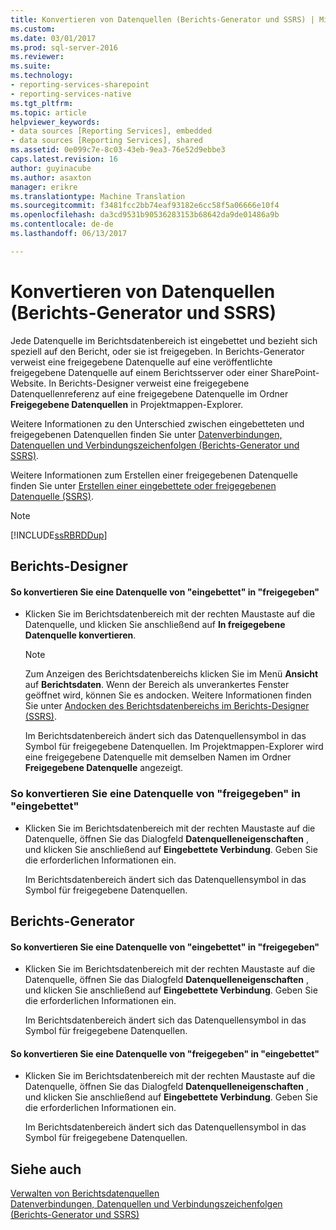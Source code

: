 ```yaml
---
title: Konvertieren von Datenquellen (Berichts-Generator und SSRS) | Microsoft Docs
ms.custom: 
ms.date: 03/01/2017
ms.prod: sql-server-2016
ms.reviewer: 
ms.suite: 
ms.technology:
- reporting-services-sharepoint
- reporting-services-native
ms.tgt_pltfrm: 
ms.topic: article
helpviewer_keywords:
- data sources [Reporting Services], embedded
- data sources [Reporting Services], shared
ms.assetid: 0e099c7e-8c03-43eb-9ea3-76e52d9ebbe3
caps.latest.revision: 16
author: guyinacube
ms.author: asaxton
manager: erikre
ms.translationtype: Machine Translation
ms.sourcegitcommit: f3481fcc2bb74eaf93182e6cc58f5a06666e10f4
ms.openlocfilehash: da3cd9531b90536283153b68642da9de01486a9b
ms.contentlocale: de-de
ms.lasthandoff: 06/13/2017

---
```

# <a name="convert-data-sources-report-builder-and-ssrs"></a>Konvertieren von Datenquellen (Berichts-Generator und SSRS)
  Jede Datenquelle im Berichtsdatenbereich ist eingebettet und bezieht sich speziell auf den Bericht, oder sie ist freigegeben. In Berichts-Generator verweist eine freigegebene Datenquelle auf eine veröffentlichte freigegebene Datenquelle auf einem Berichtsserver oder einer SharePoint-Website. In Berichts-Designer verweist eine freigegebene Datenquellenreferenz auf eine freigegebene Datenquelle im Ordner **Freigegebene Datenquellen** in Projektmappen-Explorer.  
  
 Weitere Informationen zu den Unterschied zwischen eingebetteten und freigegebenen Datenquellen finden Sie unter [Datenverbindungen, Datenquellen und Verbindungszeichenfolgen &#40;Berichts-Generator und SSRS&#41;](http://msdn.microsoft.com/library/f417782c-b85a-4c4d-8a40-839176daba56).  
  
 Weitere Informationen zum Erstellen einer freigegebenen Datenquelle finden Sie unter [Erstellen einer eingebettete oder freigegebenen Datenquelle &#40;SSRS&#41;](http://msdn.microsoft.com/library/b111a8d0-a60d-4c8b-b00a-51644b19c34b).  
  
> [!NOTE]  
>  [!INCLUDE[ssRBRDDup](../../includes/ssrbrddup-md.md)]  
  
## <a name="report-designer"></a>Berichts-Designer  
  
#### <a name="to-convert-a-data-source-from-embedded-to-shared"></a>So konvertieren Sie eine Datenquelle von "eingebettet" in "freigegeben"  
  
-   Klicken Sie im Berichtsdatenbereich mit der rechten Maustaste auf die Datenquelle, und klicken Sie anschließend auf **In freigegebene Datenquelle konvertieren**.  
  
    > [!NOTE]  
    >  Zum Anzeigen des Berichtsdatenbereichs klicken Sie im Menü **Ansicht** auf **Berichtsdaten**. Wenn der Bereich als unverankertes Fenster geöffnet wird, können Sie es andocken. Weitere Informationen finden Sie unter [Andocken des Berichtsdatenbereichs im Berichts-Designer &#40;SSRS&#41;](../../reporting-services/tools/dock-the-report-data-pane-in-report-designer-ssrs.md).  
  
     Im Berichtsdatenbereich ändert sich das Datenquellensymbol in das Symbol für freigegebene Datenquellen. Im Projektmappen-Explorer wird eine freigegebene Datenquelle mit demselben Namen im Ordner **Freigegebene Datenquelle** angezeigt.  
  
### <a name="to-convert-a-data-source-from-shared-to-embedded"></a>So konvertieren Sie eine Datenquelle von "freigegeben" in "eingebettet"  
  
-   Klicken Sie im Berichtsdatenbereich mit der rechten Maustaste auf die Datenquelle, öffnen Sie das Dialogfeld **Datenquelleneigenschaften** , und klicken Sie anschließend auf **Eingebettete Verbindung**. Geben Sie die erforderlichen Informationen ein.  
  
     Im Berichtsdatenbereich ändert sich das Datenquellensymbol in das Symbol für freigegebene Datenquellen.  
  
## <a name="report-builder"></a>Berichts-Generator  
  
#### <a name="to-convert-a-data-source-from-embedded-to-shared"></a>So konvertieren Sie eine Datenquelle von "eingebettet" in "freigegeben"  
  
-   Klicken Sie im Berichtsdatenbereich mit der rechten Maustaste auf die Datenquelle, öffnen Sie das Dialogfeld **Datenquelleneigenschaften** , und klicken Sie anschließend auf **Eingebettete Verbindung**. Geben Sie die erforderlichen Informationen ein.  
  
     Im Berichtsdatenbereich ändert sich das Datenquellensymbol in das Symbol für freigegebene Datenquellen.  
  
#### <a name="to-convert-a-data-source-from-shared-to-embedded"></a>So konvertieren Sie eine Datenquelle von "freigegeben" in "eingebettet"  
  
-   Klicken Sie im Berichtsdatenbereich mit der rechten Maustaste auf die Datenquelle, öffnen Sie das Dialogfeld **Datenquelleneigenschaften** , und klicken Sie anschließend auf **Eingebettete Verbindung**. Geben Sie die erforderlichen Informationen ein.  
  
     Im Berichtsdatenbereich ändert sich das Datenquellensymbol in das Symbol für freigegebene Datenquellen.  
  
## <a name="see-also"></a>Siehe auch  
 [Verwalten von Berichtsdatenquellen](../../reporting-services/report-data/manage-report-data-sources.md)   
 [Datenverbindungen, Datenquellen und Verbindungszeichenfolgen &#40;Berichts-Generator und SSRS&#41;](../../reporting-services/report-data/data-connections-data-sources-and-connection-strings-report-builder-and-ssrs.md)  
  
  
